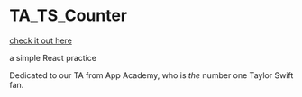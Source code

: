 # TA_TS_Counter

[check it out here](https://yu-huanwu.github.io/TA_TS_Counter/)

a simple React practice

Dedicated to our TA from App Academy, who is *the* number one Taylor Swift fan.

